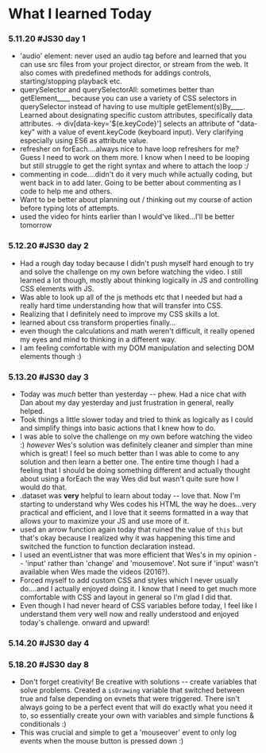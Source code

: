# What I learned Today

### 5.11.20 #JS30 day 1

- 'audio' element: never used an audio tag before and learned that you can use src files from your project director, or stream from the web. It also comes with predefined methods for addings controls, starting/stopping playback etc. 
- querySelector and querySelectorAll: sometimes better than getElement____ because you can use a variety of CSS selectors in querySelector instead of having to use multiple getElement(s)By____. Learned about designating specific custom attributes, specifically data attributes. -> div[data-key='${e.keyCode}'] selects an attribute of "data-key" with a value of event.keyCode (keyboard input). Very clarifying especially using ES6 as attribute value. 
- refresher on forEach....always nice to have loop refreshers for me? Guess I need to work on them more. I know when I need to be looping but still struggle to get the right syntax and where to attach the loop :/
- commenting in code....didn't do it very much while actually coding, but went back in to add later. Going to be better about commenting as I code to help me and others. 
- Want to be better about planning out / thinking out my course of action before typing lots of attempts. 
- used the video for hints earlier than I would've liked...I'll be better tomorrow

### 5.12.20 #JS30 day 2

- Had a rough day today because I didn't push myself hard enough to try and solve the challenge on my own before watching the video. I still learned a lot though, mostly about thinking logically in JS and controlling CSS elements with JS. 
- Was able to look up all of the js methods etc that I needed but had a really hard time understanding how that will transfer into CSS. 
- Realizing that I definitely need to improve my CSS skills a lot. 
- learned about css transform properties finally...
- even though the calculations and math weren't difficult, it really opened my eyes and mind to thinking in a different way. 
- I am feeling comfortable with my DOM manipulation and selecting DOM elements though :) 

### 5.13.20 #JS30 day 3
    
- Today was *much* better than yesterday -- phew. Had a nice chat with Dan about my day yesterday and just frustration in general, really helped. 
- Took things a little slower today and tried to think as logically as I could and simplify things into basic actions that I knew how to do. 
- I was able to solve the challenge on my own before watching the video :) *however* Wes's solution was definitely cleaner and simpler than mine which is great! I feel so much better than I was able to come to any solution and then learn a better one. The entire time though I had a feeling that I should be doing something different and actually thought about using a forEach the way Wes did but wasn't quite sure how I would do that. 
- .dataset was **very** helpful to learn about today -- love that. Now I'm starting to understand why Wes codes his HTML the way he does...very practical and efficient, and I love that it seems formatted in a way that allows your to maximize your JS and use more of it. 
- used an arrow function again today that ruined the value of ```this``` but that's okay because I realized why it was happening this time and switched the function to function declaration instead. 
- I used an eventListner that was more efficient that Wes's in my opinion -- 'input' rather than 'change' and 'mousemove'. Not sure if 'input' wasn't available when Wes made the videos (2016?).
- Forced myself to add custom CSS and styles which I never usually do....and I actually enjoyed doing it. I know that I need to get much more comfortable with CSS and layout in general so I'm glad I did that. 
- Even though I had never heard of CSS variables before today, I feel like I understand them very well now and really understood and enjoyed today's challenge. onward and upward! 

### 5.14.20 #JS30 day 4
    
 

### 5.18.20 #JS30 day 8
- Don't forget creativity! Be creative with solutions -- create variables that solve problems. Created a ```isDrawing``` variable that switched between true and false depending on evnets that were triggered. There isn't always going to be a perfect event that will do exactly what you need it to, so essentially create your own with variables and simple functions & conditionals :)
- This was crucial and simple to get a 'mouseover' event to only log events when the mouse button is pressed down :)

